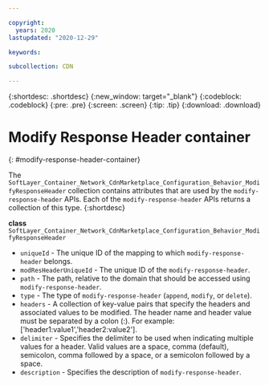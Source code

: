```yaml
---

copyright:
  years: 2020
lastupdated: "2020-12-29"

keywords:

subcollection: CDN

---
```


{:shortdesc: .shortdesc}
{:new_window: target="_blank"}
{:codeblock: .codeblock}
{:pre: .pre}
{:screen: .screen}
{:tip: .tip}
{:download: .download}  

# Modify Response Header container
{: #modify-response-header-container}

The `SoftLayer_Container_Network_CdnMarketplace_Configuration_Behavior_ModifyResponseHeader` collection contains attributes that are used by the `modify-response-header` APIs. Each of the `modify-response-header` APIs returns a collection of this type.
{:shortdesc}

**class** `SoftLayer_Container_Network_CdnMarketplace_Configuration_Behavior_ModifyResponseHeader`  

* `uniqueId` - The unique ID of the mapping to which `modify-response-header` belongs.
* `modResHeaderUniqueId` - The unique ID of the `modify-response-header`.
* `path` - The path, relative to the domain that should be accessed using `modify-response-header`.
* `type` - The type of `modify-response-header` (`append`, `modify`, or `delete`).
* `headers` - A collection of key-value pairs that specify the headers and associated values to be modified. The header name and header value must be separated by a colon (:). For example: ['header1:value1','header2:value2'].
* `delimiter` - Specifies the delimiter to be used when indicating multiple values for a header. Valid values are a space, comma (default), semicolon, comma followed by a space, or a semicolon followed by a space.
* `description` - Specifies the description of `modify-response-header`.
